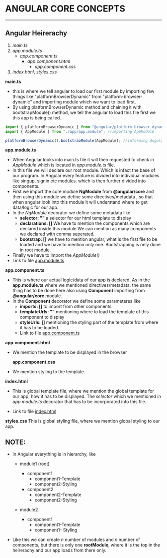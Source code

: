 # ANGULAR CORE CONCEPTS

---

## Angular Heirerachy

1. _main.ts_
2. _app.module.ts_
   - _app.component.ts_
     - _app.component.html_
       - _app.component.css_
3. _index.html_, _styles.css_

**main.ts**

- this is where we tell angular to load our first module by importing few things like "platformBrowserDynamic" from "platform-browser-dynamic" and importing module which we want to load first.
- By using platformBrowserDynamic method and chaining it with bootstrapModule() method, we tell the angular to load this file first we this app is being called.

```typescript
import { platformBrowserDynamic } from "@angular/platform-browser-dynamic"; //importing platformBrowserDynamic
import { AppModule } from "./app/app.module"; //importing AppModule

platformBrowserDynamic().bootstraoModule(AppModule); //informing Angular to load this file when requested.
```

**app.module.ts**

- When Angular looks into main.ts file it will then requested to check in _AppModule_ which is located in _app.module.ts_ file.
- In this file we will declare our root module. Which is infact the base of our program. In Angular every feature is divided into individual modules like singup, signin etc modules. which is then further divided into components.
- First we import the core module **NgModule** from **@angular/core** and then using this module we define some directives/metadata , so that when angular look into this module it will understand where to get data/logic for our app.
- In the _NgModule_ decorator we define some metadata like
  - **selector: ""** a selector for our html template to display
  - **declarations: []** We have to mention the components which are declared inside this module.We can mention as many components we declared with comma seperated.
  - **bootstrap: []** we have to mention angular, what is the first file to be loaded and we have to mention only one. Bootstrapping is only done in root module.
- Finally we have to import the _AppModule()_
- Link to file [app.module.ts](https://github.com/kousiclattala/core-angular/blob/main/src/app/app.module.ts)

**app.component.ts**

- This is where our actual logic/data of our app is declared. As in the **app.module.ts** where we mentioned directives/metadata, the same thing has to be done here also using **Component** importing from **@angular/core** module.
- In the **Component** decorator we define some parameteres like
  - **imports: []** to import from other components
  - **templateUrls: ""** mentioning where to load the template of this component to display
  - **styleUrls: []** mentioning the styling part of the template from where it has to be loaded.
  - Link to file [app.component.ts](https://github.com/kousiclattala/core-angular/blob/main/src/app/app.component.ts)

**app.component.html**

- We mention the template to be displayed in the browser

  **app.component.css**

- We mention styling to the template.

**index.html**

- This is global template file, where we mention the global template for our app, how it has to be displayed. The _selector_ which we mentioned in _app.module.ts_ decorator that has to be incorporated into this file.

- Link to file [index.html](https://github.com/kousiclattala/core-angular/blob/main/src/index.html)

**styles.css** This is global styling file, where we mention global styling to our app.

## NOTE:

- In Angular everything is in hierarchy, like

  - module1 (root)

    - component1
      - component1-Template
      - component2-Styling
    - component2
      - component2-Template
      - component2-Styling

  - module2
    - component1
      - component1-Template
      - component1- Styling

- Like this we can create _n_ number of modules and _n_ number of components, but there is only one **rootModule**, where it is the top in the heirerachy and our app loads from there only.
